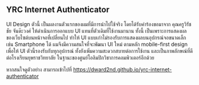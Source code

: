 YRC Internet Authenticator
----------
UI Design ตัวนี้ เป็นผลงานตัวแรกของผมที่มีการนำไปใช้จริง โดยได้รับคำร้องขอมาจาก คุณครูวิรัชชัย จันต๊ะวงศ์ ให้ดำเนินการออกแบบ UI แทนที่ตัวเดิมที่ใช้งานมานาน ทั้งนี้ เป็นเพราะการแสดงผลของเว็บไซต์บนหน้าจอที่เปลี่ยนไป ทำให้ UI แบบเก่าไม่รองรับการแสดงผลบนอุปกรณ์จอขนาดเล็ก เช่น Smartphone ได้ ผมจึงมีความสนใจที่จะพัฒนา UI ใหม่ ตามหลัก mobile-first design เพื่อให้ UI ตัวนี้รองรับกับทุกอุปกรณ์ ทั้งยังเพิ่มความสะดวกสบายต่อการใช้งาน และเป็นภาพลักษณ์ที่ดีต่อโรงเรียนยุพราชวิทยาลัย ในฐานะของศูนย์โอลิมปิกวิชาการคอมพิวเตอร์อีกด้วย

หากสนใจดูตัวอย่าง สามารถเข้าไปที่ https://dward2nd.github.io/yrc-internet-authenticator